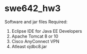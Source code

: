 # swe642_hw3
Software and jar files Required:

1) Eclipse IDE for Java EE Developers 
2) Apache Tomcat 8 or 10
3) Cisco AnyConnect VPN 
4) Atleast ojdbc8.jar
